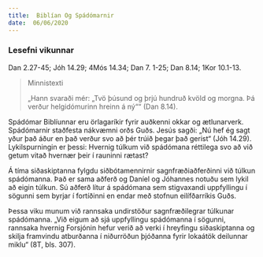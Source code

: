 ```yaml
---
title:  Biblían Og Spádómarnir
date:  06/06/2020
---
```


### Lesefni vikunnar
Dan 2.27-45; Jóh 14.29; 4Mós 14.34; Dan 7. 1-25; Dan 8.14; 1Kor 10.1-13.

> <p>Minnistexti</p>
> „Hann svaraði mér: „Tvö þúsund og þrjú hundruð kvöld og morgna. Þá verður helgidómurinn hreinn á ný““ (Dan 8.14).

Spádómar Biblíunnar eru örlagaríkir fyrir auðkenni okkar og ætlunarverk. Spádómarnir staðfesta nákvæmni orðs Guðs. Jesús sagði: „Nú hef ég sagt yður það áður en það verður svo að þér trúið þegar það gerist“ (Jóh 14.29). Lykilspurningin er þessi: Hvernig túlkum við spádómana réttilega svo að við getum vitað hvernær þeir í rauninni rætast?

Á tíma siðaskiptanna fylgdu siðbótamennirnir sagnfræðiaðferðinni við túlkun spádómanna. Það er sama aðferð og Daníel og Jóhannes notuðu sem lykil að eigin túlkun. Sú aðferð lítur á spádómana sem stigvaxandi uppfyllingu í sögunni sem byrjar í fortíðinni en endar með stofnun eilífðarríkis Guðs.

Þessa viku munum við rannsaka undirstöður sagnfræðilegrar túlkunar spádómanna. „Við eigum að sjá uppfyllingu spádómanna í sögunni, rannsaka hvernig Forsjónin hefur verið að verki í hreyfingu siðaskiptanna og skilja framvindu atburðanna í niðurröðun þjóðanna fyrir lokaátök deilunnar miklu“ (8T, bls. 307).
